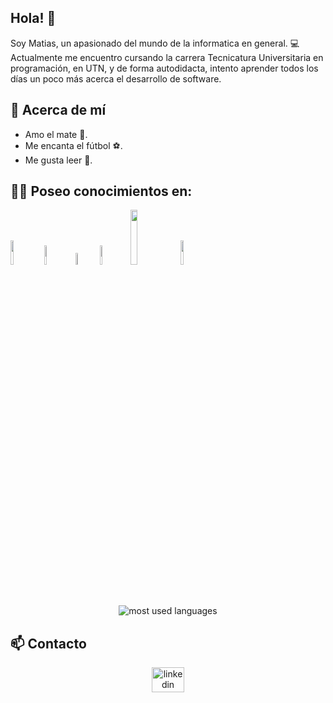 ## Hola! 👋

Soy Matias, un apasionado del mundo de la informatica en general. :computer: <br>
Actualmente me encuentro cursando la carrera Tecnicatura Universitaria en programación, en UTN,
y de forma autodidacta, intento aprender todos los días un poco más acerca el desarrollo de software.

## 🧐 Acerca de mí
<ul>
  <li> Amo el mate 🧉.</li>
  <li> Me encanta el fútbol ⚽.</li>
  <li> Me gusta leer 📖.</li>
</ul>

## 👨‍💻 Poseo conocimientos en:
<p align="left">
  <img width="10%" src="https://github.com/yurijserrano/Github-Profile-Readme-Logos/blob/master/programming languages/java.svg">
  <img width="9%" src="https://github.com/yurijserrano/Github-Profile-Readme-Logos/blob/master/programming%20languages/c%23.svg">
  <img width="7%" src="https://cdn.jsdelivr.net/gh/devicons/devicon@latest/icons/dot-net/dot-net-original-wordmark.svg">
  <img width="9%" src="https://cdn.jsdelivr.net/gh/devicons/devicon@latest/icons/godot/godot-original.svg">
  <img width="15%" src="https://www.vectorlogo.zone/logos/mysql/mysql-ar21.svg">
  <img width ="10%" src="https://cdn.jsdelivr.net/gh/devicons/devicon@latest/icons/microsoftsqlserver/microsoftsqlserver-original-wordmark.svg" />       
</p>

<br>
<br>

<div align="center">
  <img align="center" src="https://github-readme-stats.vercel.app/api/top-langs/?username=Matias-Barboza&layout=donut-vertical&theme=transparent" alt="most used languages"/>
</div>

## 📫 Contacto
<div align="center">
  <a href="https://www.linkedin.com/in/matias-barboza/" target="_blank">
    <img src="https://raw.githubusercontent.com/maurodesouza/profile-readme-generator/master/src/assets/icons/social/linkedin/default.svg" width="52" height="40" alt="linkedin logo"/>
  </a>
</div>

<!--
**Matias-Barboza/Matias-Barboza** is a ✨ _special_ ✨ repository because its `README.md` (this file) appears on your GitHub profile.

Here are some ideas to get you started:

- 🔭 I’m currently working on ...
- 🌱 I’m currently learning ...
- 👯 I’m looking to collaborate on ...
- 🤔 I’m looking for help with ...
- 💬 Ask me about ...
- 📫 How to reach me: ...
- 😄 Pronouns: ...
- ⚡ Fun fact: ...
-->
